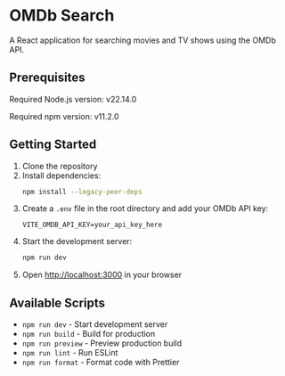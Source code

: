 # OMDb Search

A React application for searching movies and TV shows using the OMDb API.

## Prerequisites

Required Node.js version: v22.14.0

Required npm version: v11.2.0

## Getting Started

1. Clone the repository
2. Install dependencies:
   ```bash
   npm install --legacy-peer-deps
   ```
3. Create a `.env` file in the root directory and add your OMDb API key:
   ```
   VITE_OMDB_API_KEY=your_api_key_here
   ```
4. Start the development server:
   ```bash
   npm run dev
   ```
5. Open [http://localhost:3000](http://localhost:3000) in your browser

## Available Scripts

- `npm run dev` - Start development server
- `npm run build` - Build for production
- `npm run preview` - Preview production build
- `npm run lint` - Run ESLint
- `npm run format` - Format code with Prettier
